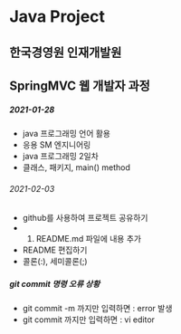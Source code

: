 # Java Project
## 한국경영원 인재개발원
## SpringMVC 웹 개발자 과정

##### 2021-01-28

* java 프로그래밍 언어 활용
* 응용 SM 엔지니어링
* java 프로그래밍 2일차
* 클래스, 패키지, main() method

###### 2021-02-03
* github를 사용하여 프로젝트 공유하기
* 1. README.md 파일에 내용 추가
*   README 편집하기
*   콜론(:), 세미콜론(;)
#####   git commit 명령 오류 상황
* git commit -m 까지만 입력하면 : error 발생
* git commit 까지만 입력하면 : vi editor 